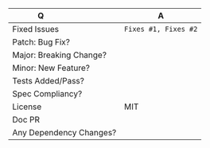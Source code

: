 <!-- 
Before making a PR please make sure to read our contributing guidelines 
https://github.com/babel/babel/blob/master/CONTRIBUTING.md

For any issue references: Add a comma-separated list of a [closing word](https://help.github.com/articles/closing-issues-via-commit-messages/) followed by the ticket number fixed by the PR. It should be underlined in the preview if done correctly.
-->

| Q                        | A <!--(can use an emoji 👍 ) -->
| ------------------------ | ---
| Fixed Issues             | `Fixes #1, Fixes #2` <!-- rm the quotes to link the issues -->
| Patch: Bug Fix?          | 
| Major: Breaking Change?  | 
| Minor: New Feature?      | 
| Tests Added/Pass?        | 
| Spec Compliancy?         | 
| License                  | MIT
| Doc PR                   | <!-- if yes, can add `[skip ci]` to your commit message to skip CI builds -->
| Any Dependency Changes?  | 

<!-- Describe your changes below in as much detail as possible -->
